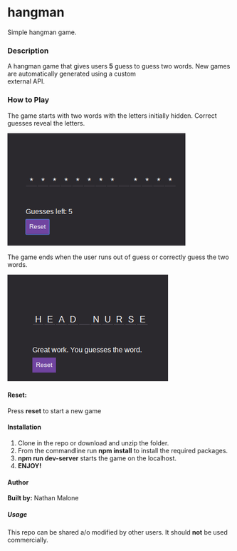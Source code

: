 # hangman
Simple hangman game.



### Description ####
A hangman game that gives users **5** guess to guess two words.  New games are automatically generated using a custom  
external API.

### How to Play ####
The game starts with two words with the letters initially hidden. Correct guesses reveal the letters. 

![Hangman Start](images/hangman-begin-game.png)

The game ends 
when the user runs out of guess or correctly guess the two words.

![Hangman End](images/hangman-correctguesses.png)


#### Reset: ####
Press **reset** to start a new game

#### Installation ####
1. Clone in the repo or download and unzip the folder.
2. From the commandline run **npm install** to install the required packages.
3. **npm run dev-server** starts the game on the localhost.
4. **ENJOY!**

#### Author ####
**Built by:**
Nathan Malone

##### Usage ####
This repo can be shared a/o modified by other users. It should **not** be used  commercially.





